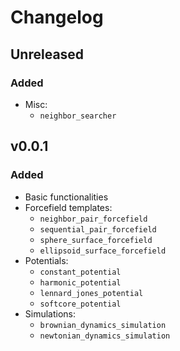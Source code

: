 # Changelog

## Unreleased

### Added

- Misc:
  - `neighbor_searcher`

## v0.0.1

### Added

- Basic functionalities
- Forcefield templates:
  - `neighbor_pair_forcefield`
  - `sequential_pair_forcefield`
  - `sphere_surface_forcefield`
  - `ellipsoid_surface_forcefield`
- Potentials:
  - `constant_potential`
  - `harmonic_potential`
  - `lennard_jones_potential`
  - `softcore_potential`
- Simulations:
  - `brownian_dynamics_simulation`
  - `newtonian_dynamics_simulation`
